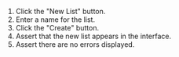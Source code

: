 1. Click the "New List" button.
2. Enter a name for the list.
3. Click the "Create" button.
4. Assert that the new list appears in the interface.
5. Assert there are no errors displayed.